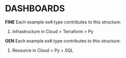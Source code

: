# DASHBOARDS

**FINE**
Each example ex#.type contributes to  this structure:
1. Infrastructure in Cloud > Terraform > Py

**GEN**
Each example ex#.type contributes to  this structure:
1. Resource in Cloud > Py + SQL